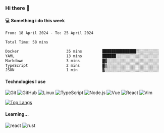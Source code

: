 ### Hi there 👋

#### 💻 Something i do this week

<!--START_SECTION:waka-->

```txt
From: 18 April 2024 - To: 25 April 2024

Total Time: 58 mins

Docker                     35 mins         ███████████████░░░░░░░░░░   60.63 %
YAML                       13 mins         ██████░░░░░░░░░░░░░░░░░░░   23.71 %
Markdown                   3 mins          █▓░░░░░░░░░░░░░░░░░░░░░░░   06.68 %
TypeScript                 2 mins          █▒░░░░░░░░░░░░░░░░░░░░░░░   04.67 %
JSON                       1 min           ▓░░░░░░░░░░░░░░░░░░░░░░░░   02.49 %
```

<!--END_SECTION:waka-->


#### Technologies I use
![Git](https://img.shields.io/badge/-Git-222222?style=flat&logo=git&logoColor=F05032)
![GitHub](https://img.shields.io/badge/-GitHub-181717?style=flat&logo=github)
![Linux](https://img.shields.io/badge/-Linux-222222?style=flat&logo=linux&logoColor=FCC624)
![TypeScript](https://img.shields.io/badge/-TypeScript-000000?style=flat&logo=typescript)
![Node.js](https://img.shields.io/badge/-Node.js-222222?style=flat&logo=node.js&logoColor=339933)
![Vue](https://img.shields.io/badge/-Vue-222222?style=flat&logo=Vue.js&logoColor=4FC08D)
![React](https://img.shields.io/badge/-React-222222?style=flat&logo=React&logoColor=blue)
![Vim](https://img.shields.io/badge/-Vim-222222?style=flat&logo=Vim&logoColor=green)

[![Top Langs](https://github-readme-stats.vercel.app/api/top-langs/?username=GodlessLiu&layout=compact)](https://github.com/anuraghazra/github-readme-stats)
#### Learning...
![react](https://img.shields.io/badge/react-18-blue.svg)
![rust](https://img.shields.io/badge/rust-yellow.svg)
